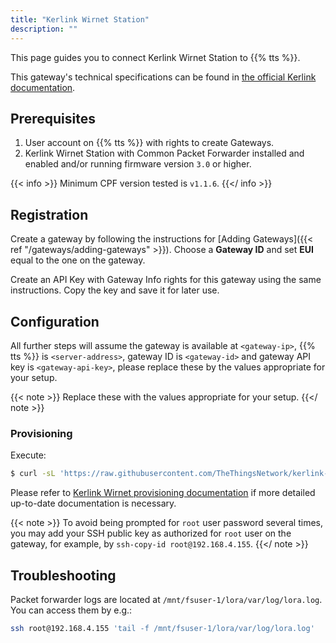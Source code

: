 ```yaml
---
title: "Kerlink Wirnet Station"
description: ""
---
```


This page guides you to connect Kerlink Wirnet Station to {{% tts %}}.

<!--more-->

This gateway's technical specifications can be found in [the official Kerlink documentation](https://www.kerlink.com/product/wirnet-station/). 

## Prerequisites

1. User account on {{% tts %}} with rights to create Gateways.
2. Kerlink Wirnet Station with Common Packet Forwarder installed and enabled and/or running firmware version `3.0` or higher.

{{< info >}} Minimum CPF version tested is `v1.1.6`. {{</ info >}}

## Registration

Create a gateway by following the instructions for [Adding Gateways]({{< ref "/gateways/adding-gateways" >}}). Choose a **Gateway ID** and set **EUI** equal to the one on the gateway.

Create an API Key with Gateway Info rights for this gateway using the same instructions. Copy the key and save it for later use.

## Configuration

All further steps will assume the gateway is available at `<gateway-ip>`, {{% tts %}} is `<server-address>`, gateway ID is `<gateway-id>` and gateway API key is `<gateway-api-key>`, please replace these by the values appropriate for your setup.

{{< note >}} Replace these with the values appropriate for your setup. {{</ note >}}

### Provisioning

Execute: 

```bash
$ curl -sL 'https://raw.githubusercontent.com/TheThingsNetwork/kerlink-wirnet-firmware/v0.0.2/provision.sh' | bash -s -- 'wirnet-station' <gateway-ip> <server-address> <gateway-id> <gateway-api-key>
```

Please refer to [Kerlink Wirnet provisioning documentation](https://github.com/TheThingsNetwork/kerlink-wirnet-firmware/tree/v0.0.1#provisioning) if more detailed up-to-date documentation is necessary.

{{< note >}} To avoid being prompted for `root` user password several times, you may add your SSH public key as authorized for `root` user on the gateway, for example, by `ssh-copy-id root@192.168.4.155`. {{</ note >}}

## Troubleshooting

Packet forwarder logs are located at `/mnt/fsuser-1/lora/var/log/lora.log`. You can access them by e.g.:

```bash
ssh root@192.168.4.155 'tail -f /mnt/fsuser-1/lora/var/log/lora.log'
```
